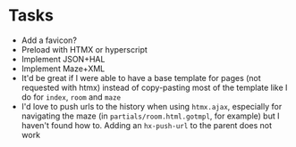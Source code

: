 # Tasks
* Add a favicon?
* Preload with HTMX or hyperscript
* Implement JSON+HAL
* Implement Maze+XML
* It'd be great if I were able to have a base template for pages (not requested with htmx) instead of copy-pasting most of the template like I do for `index`, `room` and `maze`
* I'd love to push urls to the history when using `htmx.ajax`, especially for navigating the maze (in `partials/room.html.gotmpl`, for example) but I haven't found how to. Adding an `hx-push-url` to the parent does not work
